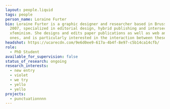 ```yaml
---
layout: people.liquid
tags: people
person_name: Loraine Furter
bio: Loraine Furter is a graphic designer and researcher based in Brussels since
  2007, specialized in editorial design, hybrid publishing and intersectional
  xfeminism. She designs and edits paper publications as well as web and digital
  ones, and is particularly interested in the interaction between these media.
headshot: https://ucarecdn.com/9e6d0ee9-617a-4b4f-8e97-c5b14ca14cfb/
role:
  - PhD Student
available_for_supervision: false
status_of_research: ongoing
research_interests:
  - new entry
  - violet
  - we try
  - yello
  - yello
projects:
  - punctuationnnn
---
```

